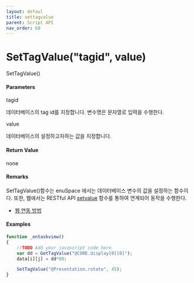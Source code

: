 ```yaml
---
layout: defaul
title: settagvalue
parent: Script API
nav_order: 68
---
```

# SetTagValue\("tagid", value\)

SetTagValue\(\)

#### Parameters

tagid

데이터베이스의 tag id를 지정합니다. 변수명은 문자열로 입력을 수행한다.

value

데이터베이스의 설정하고자하는 값을 지정합니다.

#### Return Value

none

#### Remarks

SetTagValue\(\)함수는 enuSpace 에서는 데이터베이스 변수의 값을 설정하는 함수이다. 또한, 웹에서는 RESTful API [setvalue](/tutorial/restful-setvalue.html) 함수를 통하여 연계되어 동작을 수행한다.

* [웹 연동 방법](#)

#### Examples

```js
function _ontaskview()
{    
    //TODO Add your javascript code here
    var dd = GetTagValue("@CORE.display[0][0]");
    data[i][j] = dd*80;

    SetTagValue("@Presentation.rotate", 45);
}
```



